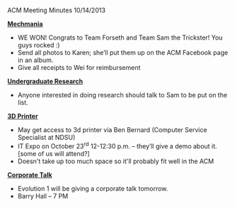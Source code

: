 ACM Meeting Minutes 10/14/2013

<strong><span style="text-decoration: underline;">Mechmania</span></strong>
<ul>
	<li>WE WON! Congrats to Team Forseth and Team Sam the Trickster! You guys rocked :)</li>
	<li>Send all photos to Karen; she’ll put them up on the ACM Facebook page in an album.</li>
	<li>Give all receipts to Wei for reimbursement</li>
</ul>
<strong><span style="text-decoration: underline;">Undergraduate Research</span></strong>
<ul>
	<li>Anyone interested in doing research  should talk to Sam to be put on the list.</li>
</ul>
<strong><span style="text-decoration: underline;">3D Printer</span></strong>
<ul>
	<li>May get access to 3d printer via Ben Bernard (Computer Service Specialist at NDSU)</li>
	<li>IT Expo on October 23<sup>rd</sup>  12-12:30 p.m. – they’ll give a demo about it. [some of us will attend?]</li>
	<li>Doesn't take up too much space so it'll probably fit well in the ACM</li>
</ul>
<strong><span style="text-decoration: underline;">Corporate Talk</span></strong>
<ul>
	<li>Evolution 1 will be giving a corporate talk tomorrow.</li>
	<li>Barry Hall – 7 PM</li>
</ul>